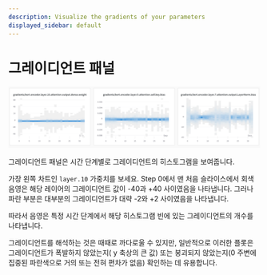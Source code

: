```yaml
---
description: Visualize the gradients of your parameters
displayed_sidebar: default
---
```


# 그레이디언트 패널

![로그된 그레이디언트는 히스토그램으로 렌더링됩니다](/images/app_ui/gradient_panels.png)

그레이디언트 패널은 시간 단계별로 그레이디언트의 히스토그램을 보여줍니다.

가장 왼쪽 차트인 `layer.10` 가중치를 보세요. Step 0에서 맨 처음 슬라이스에서 회색 음영은 해당 레이어의 그레이디언트 값이 -40과 +40 사이였음을 나타냅니다. 그러나 파란 부분은 대부분의 그레이디언트가 대략 -2와 +2 사이였음을 나타냅니다.

따라서 음영은 특정 시간 단계에서 해당 히스토그램 빈에 있는 그레이디언트의 개수를 나타냅니다.

그레이디언트를 해석하는 것은 때때로 까다로울 수 있지만, 일반적으로 이러한 플롯은 그레이디언트가 폭발하지 않았는지( y 축상의 큰 값) 또는 붕괴되지 않았는지(0 주변에 집중된 파란색으로 거의 또는 전혀 편차가 없음) 확인하는 데 유용합니다.